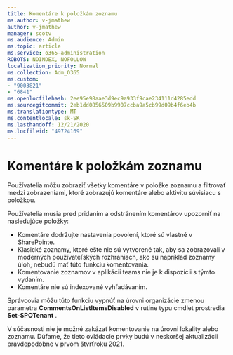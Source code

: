 ```yaml
---
title: Komentáre k položkám zoznamu
ms.author: v-jmathew
author: v-jmathew
manager: scotv
ms.audience: Admin
ms.topic: article
ms.service: o365-administration
ROBOTS: NOINDEX, NOFOLLOW
localization_priority: Normal
ms.collection: Adm_O365
ms.custom:
- "9003821"
- "6841"
ms.openlocfilehash: 2ee95e98aae3d9ec9a933f9cae234111d4285edd
ms.sourcegitcommit: 2eb1dd0856509b9907ccba9a5cb99d09b4f6eb4b
ms.translationtype: MT
ms.contentlocale: sk-SK
ms.lasthandoff: 12/21/2020
ms.locfileid: "49724169"
---
```

# <a name="comments-on-list-items"></a>Komentáre k položkám zoznamu

Používatelia môžu zobraziť všetky komentáre v položke zoznamu a filtrovať medzi zobrazeniami, ktoré zobrazujú komentáre alebo aktivitu súvisiacu s položkou.

Používatelia musia pred pridaním a odstránením komentárov upozorniť na nasledujúce položky:

- Komentáre dodržujte nastavenia povolení, ktoré sú vlastné v SharePointe.
- Klasické zoznamy, ktoré ešte nie sú vytvorené tak, aby sa zobrazovali v moderných používateľských rozhraniach, ako sú napríklad zoznamy úloh, nebudú mať túto funkciu komentovania.
- Komentovanie zoznamov v aplikácii teams nie je k dispozícii s týmto vydaním.
- Komentáre nie sú indexované vyhľadávaním.

Správcovia môžu túto funkciu vypnúť na úrovni organizácie zmenou parametra **CommentsOnListItemsDisabled** v rutine typu cmdlet prostredia **Set-SPOTenant** .

V súčasnosti nie je možné zakázať komentovanie na úrovni lokality alebo zoznamu. Dúfame, že tieto ovládacie prvky budú v neskoršej aktualizácii pravdepodobne v prvom štvrťroku 2021.
